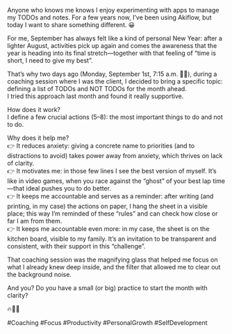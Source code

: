 Anyone who knows me knows I enjoy experimenting with apps to manage my TODOs and notes. For a few years now, I’ve been using Akiflow, but today I want to share something different. 😀  
  
For me, September has always felt like a kind of personal New Year: after a lighter August, activities pick up again and comes the awareness that the year is heading into its final stretch—together with that feeling of “time is short, I need to give my best”.  
  
That’s why two days ago (Monday, September 1st, 7:15 a.m. 😬😅), during a coaching session where I was the client, I decided to bring a specific topic: defining a list of TODOs and NOT TODOs for the month ahead.  
I tried this approach last month and found it really supportive.  
  
How does it work?  
I define a few crucial actions (5–8): the most important things to do and not to do.  
  
Why does it help me?  
👉 It reduces anxiety: giving a concrete name to priorities (and to distractions to avoid) takes power away from anxiety, which thrives on lack of clarity.  
👉 It motivates me: in those few lines I see the best version of myself. It’s like in video games, when you race against the “ghost” of your best lap time—that ideal pushes you to do better.  
👉 It keeps me accountable and serves as a reminder: after writing (and printing, in my case) the actions on paper, I hang the sheet in a visible place; this way I’m reminded of these “rules” and can check how close or far I am from them.  
👉 It keeps me accountable even more: in my case, the sheet is on the kitchen board, visible to my family. It’s an invitation to be transparent and consistent, with their support in this “challenge”.  
  
That coaching session was the magnifying glass that helped me focus on what I already knew deep inside, and the filter that allowed me to clear out the background noise.  
  
And you? Do you have a small (or big) practice to start the month with clarity?  
  
🔥🙏🏼  
  
\#Coaching #Focus #Productivity #PersonalGrowth #SelfDevelopment  
